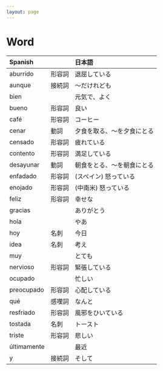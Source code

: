 ```yaml
---
layout: page
---
```


# Word

| Spanish | | 日本語 |
|:--|:--|:--|
| aburrido | 形容詞 | 退屈している |
| aunque | 接続詞 | 〜だけれども |
| bien | | 元気で、よく |
| bueno | 形容詞 | 良い |
| café | 形容詞 | コーヒー |
| cenar | 動詞 | 夕食を取る、〜を夕食にとる |
| censado | 形容詞 | 疲れている |
| contento | 形容詞 | 満足している |
| desayunar | 動詞 | 朝食をとる、〜を朝食にとる |
| enfadado | 形容詞 | (スペイン) 怒っている |
| enojado | 形容詞 | (中南米) 怒っている |
| feliz | 形容詞 | 幸せな |
| gracias | | ありがとう |
| hola | | やあ |
| hoy | 名刺 | 今日 |
| idea | 名刺 | 考え 
| muy | | とても |
| nervioso | 形容詞 | 緊張している |
| ocupado | | 忙しい |
| preocupado | 形容詞 | 心配している |
| qué | 感嘆詞 | なんと |
| resfriado | 形容詞 | 風邪をひいている |
| tostada | 名刺 | トースト |
| triste | 形容詞 | 悲しい |
| últimamente | | 最近 |
| y | 接続詞 | そして |
